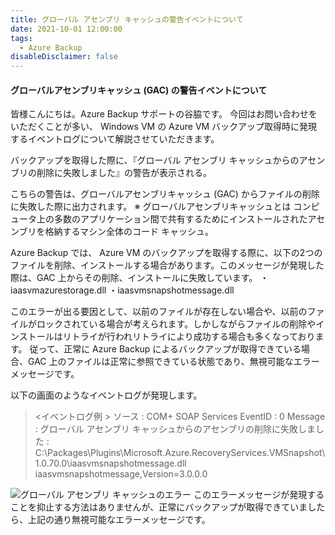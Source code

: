 ```yaml
---
title: グローバル アセンブリ キャッシュの警告イベントについて
date: 2021-10-01 12:00:00
tags:
  - Azure Backup 
disableDisclaimer: false
---
```


<!-- more -->
#### グローバルアセンブリキャッシュ (GAC) の警告イベントについて
皆様こんにちは。Azure Backup サポートの谷脇です。
今回はお問い合わせをいただくことが多い、 Windows VM の Azure VM バックアップ取得時に発現するイベントログについて解説させていただきます。

バックアップを取得した際に、『グローバル アセンブリ キャッシュからのアセンブリの削除に失敗しました』の警告が表示される。

こちらの警告は、グローバルアセンブリキャッシュ (GAC) からファイルの削除に失敗した際に出力されます。
※ グローバルアセンブリキャッシュとは
コンピュータ上の多数のアプリケーション間で共有するためにインストールされたアセンブリを格納するマシン全体のコード キャッシュ。

Azure Backup では、 Azure VM のバックアップを取得する際に、以下の2つのファイルを削除、インストールする場合があります。このメッセージが発現した際は、GAC 上からその削除、インストールに失敗しています。
・iaasvmazurestorage.dll
・iaasvmsnapshotmessage.dll

このエラーが出る要因として、以前のファイルが存在しない場合や、以前のファイルがロックされている場合が考えられます。しかしながらファイルの削除やインストールはリトライが行われリトライにより成功する場合も多くなっております。
従って、正常に Azure Backup によるバックアップが取得できている場合、GAC 上のファイルは正常に参照できている状態であり、無視可能なエラーメッセージです。

以下の画面のようなイベントログが発現します。
><イベントログ例 >
ソース : COM+ SOAP Services
EventID : 0
Message : グローバル アセンブリ キャッシュからのアセンブリの削除に失敗しました :  C:\Packages\Plugins\Microsoft.Azure.RecoveryServices.VMSnapshot\1.0.70.0\iaasvmsnapshotmessage.dll iaasvmsnapshotmessage,Version=3.0.0.0


![グローバル アセンブリ キャッシュのエラー](https://user-images.githubusercontent.com/71251920/135617775-6ac8b8e6-c1a7-4311-9375-8389248969fe.png)
このエラーメッセージが発現することを抑止する方法はありませんが、正常にバックアップが取得できていましたら、上記の通り無視可能なエラーメッセージです。